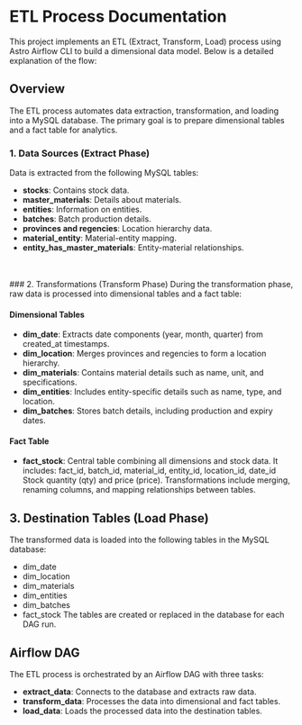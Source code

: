 # ETL Process Documentation
This project implements an ETL (Extract, Transform, Load) process using Astro Airflow CLI to build a dimensional data model. Below is a detailed explanation of the flow:

## Overview
The ETL process automates data extraction, transformation, and loading into a MySQL database. The primary goal is to prepare dimensional tables and a fact table for analytics.

### 1. Data Sources (Extract Phase)
Data is extracted from the following MySQL tables:

- **stocks**: Contains stock data.
- **master_materials**: Details about materials.
- **entities**: Information on entities.
- **batches**: Batch production details.
- **provinces and regencies**: Location hierarchy data.
- **material_entity**: Material-entity mapping.
- **entity_has_master_materials**: Entity-material relationships.
<br>
<br>
### 2. Transformations (Transform Phase)
During the transformation phase, raw data is processed into dimensional tables and a fact table:

#### Dimensional Tables
- **dim_date**: Extracts date components (year, month, quarter) from created_at timestamps.
- **dim_location**: Merges provinces and regencies to form a location hierarchy.
- **dim_materials**: Contains material details such as name, unit, and specifications.
- **dim_entities**: Includes entity-specific details such as name, type, and location.
- **dim_batches**: Stores batch details, including production and expiry dates.
  
#### Fact Table
- **fact_stock**: Central table combining all dimensions and stock data. It includes:
fact_id, batch_id, material_id, entity_id, location_id, date_id
Stock quantity (qty) and price (price).
Transformations include merging, renaming columns, and mapping relationships between tables.


## 3. Destination Tables (Load Phase)
The transformed data is loaded into the following tables in the MySQL database:

- dim_date
- dim_location
- dim_materials
- dim_entities
- dim_batches
- fact_stock
The tables are created or replaced in the database for each DAG run.

## Airflow DAG
The ETL process is orchestrated by an Airflow DAG with three tasks:

- **extract_data**: Connects to the database and extracts raw data.
- **transform_data**: Processes the data into dimensional and fact tables.
- **load_data**: Loads the processed data into the destination tables.
